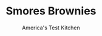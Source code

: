 ---
layout: ../../layouts/MarkdownPostLayout.astro
title: Smores Brownies
author: America's Test Kitchen
pubDate: 2023-03-15
description: "As good as plain chocolate brownies are, we wanted brownies sturdy enough to be topped and flavored with a variety of options."
image_url: https://res.cloudinary.com/hksqkdlah/image/upload/ar_1:1,c_fill,dpr_2.0,f_auto,fl_lossy.progressive.strip_profile,g_faces:auto,q_auto:low,w_344/36685_sfs-smores-brownies-036
tags: ["Desserts or Baked Goods","Chocolate","Brownies & Bars","Cookies","Cook's Country TV"]
calories: 3278
protein: 2
carbohydrates: 20
fats: 
fiber: 1
ingredients: ["3/4 cup, graham cracker crumbs","1 tablespoon, sugar","4 tablespoons, unsalted butter, melted","3 ounces, unsweetened chocolate, chopped","8 tablespoons, unsalted butter (1 stick) , cut into chunks","1 cup (7 ounces), sugar","1/2 teaspoon, baking powder","1/4 teaspoon, table salt","2 , large eggs","1 teaspoon, vanilla extract","2/3 cup (3⅓ ounces), all-purpose flour","2 cups, mini-marshmallows"]
serves: 16
time: "1 hour, plus 2 hours cooling"
instructions: ["Adjust oven rack to middle position and heat oven to 350 degrees. Line 8-inch baking dish with foil and coat foil with cooking spray.","For the crust: With fingers, combine graham cracker crumbs, sugar, and melted butter in bowl until evenly moistened. Firmly pat crumbs into prepared pan and bake until firm and lightly browned, 8 to 10 minutes. Remove pan from oven and set aside.","For the brownies: While crust is baking, melt chocolate and butter in small bowl in microwave or in heatproof bowl set over pan of simmering water, stirring occasionally to combine. Cool mixture for several minutes.","Whisk sugar, baking powder, salt, eggs, and vanilla together in medium bowl until combined, about 15 seconds. Whisk in chocolate mixture until smooth. Stir in flour until no streaks of flour remain. Scrape batter evenly over crust and gently push batter into corners to cover crust.","Bake until toothpick inserted halfway between edge and center of pan (being careful not to insert toothpick into crumb crust) comes out clean, 22 to 27 minutes. Remove pan from oven and turn oven to broil.","For the marshmallow topping: Sprinkle brownies evenly with single layer of marshmallows. Return pan with brownies to oven and broil until marshmallows are lightly browned, 1 to 3 minutes. (Watch oven constantly. Marshmallows will melt slightly but should hold their shape.) Immediately remove pan from oven. Cool brownies on wire rack to room temperature, about 2 hours.","Coat knife with cooking spray to prevent the mashmallows from sticking. Using foil, lift brownies from pan to cutting board. Slide foil out from under brownies and cut brownies into 2-inch squares."]
nutrition: ["65 mg Potassium","62 mg Phosphorus","25 mg Calcium","1 mg Iron","20 mg Magnesium","76 mg Sodium","12 g Fat","3 g Monounsaturated","46 mg Cholesterol","7 g Saturated","1 g Fiber","11 µg Folic acid","6 µg Folate (food)","13 g Sugars","2 µg Vitamin K","7 g Water","20 g Carbs","25 µg Folate equivalent (total)","2 g Protein","82 µg Vitamin A","204 kcal Energy","13 g Sugars, added","3278 calories"]
notes: "These brownies are moist and packed with chocolate flavor, but they wont crumble when you cut them. In fact, they hold up well enough to pack in a childs lunchbox or bring to a picnic or bake sale. Theyre pretty good at home, too, with a tall glass of milk. You will need 6 whole graham crackers to yield 3/4 cup crumbs when finely ground in a food processor. Prepare the brownie batter while the crust bakes. This recipe will not work in an oven with a separate broiler compartment."
---